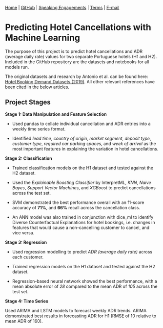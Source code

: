 [Home](https://mgcodesandstats.github.io/) |
[GitHub](https://github.com/mgcodesandstats) |
[Speaking Engagements](https://mgcodesandstats.github.io/speaking-engagements/) |
[Terms](https://mgcodesandstats.github.io/terms/) |
[E-mail](mailto:contact@michael-grogan.com)

# Predicting Hotel Cancellations with Machine Learning

The purpose of this project is to predict hotel cancellations and ADR (average daily rate) values for two separate Portuguese hotels (H1 and H2). Included in the GitHub repository are the datasets and notebooks for all models run.

The original datasets and research by Antonio et al. can be found here: [Hotel Booking Demand Datasets (2019)](https://www.sciencedirect.com/science/article/pii/S2352340918315191). All other relevant references have been cited in the below articles.

## Project Stages

**Stage 1: Data Manipulation and Feature Selection**

- Used pandas to collate individual cancellation and ADR entries into a weekly time series format.

- Identified *lead time*, *country of origin*, *market segment*, *deposit type*, *customer type*, *required car parking spaces*, and *week of arrival* as the most important features in explaining the variation in hotel cancellations.

**Stage 2: Classification**

- Trained classification models on the H1 dataset and tested against the H2 dataset.

- Used the *Explainable Boosting Classifier* by InterpretML, *KNN*, *Naive Bayes*, *Support Vector Machines*, and *XGBoost* to predict cancellations across the test set.

- SVM demonstrated the best performance overall with an f1-score accuracy of **71%**, and **66%** recall across the cancellation class.

- An ANN model was also trained in conjunction with dice_ml to identify Diverse Counterfactual Explanations for hotel bookings, i.e. changes in features that would cause a non-cancelling customer to cancel, and vice versa.

**Stage 3: Regression**

- Used regression modelling to predict *ADR (average daily rate)* across each customer.

- Trained regression models on the H1 dataset and tested against the H2 dataset.

- Regression-based neural network showed the best performance, with a mean absolute error of *28* compared to the mean ADR of *105* across the test set.

**Stage 4: Time Series**

Used ARIMA and LSTM models to forecast weekly ADR trends. ARIMA demonstrated best results in forecasting ADR for H1 (RMSE of 10 relative to mean ADR of 160).